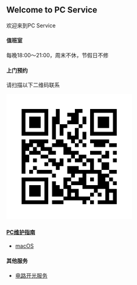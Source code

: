 ## Welcome to PC Service
欢迎来到PC Service

#### 值班室

每晚18:00～21:00，周末不休，节假日不修


#### 上门预约
请扫描以下二维码联系

![这里应该是微信号](weichat.png)


#### [PC维护指南](guide)
* [macOS](guide/macOS)

#### 其他服务
* [电路开光服务](kaiguang)
